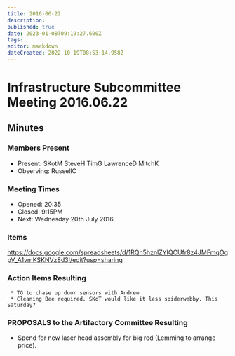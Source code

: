 ```yaml
---
title: 2016-06-22
description: 
published: true
date: 2023-01-08T09:19:27.600Z
tags: 
editor: markdown
dateCreated: 2022-10-19T08:53:14.958Z
---
```


# Infrastructure Subcommittee Meeting 2016.06.22

## Minutes

### Members Present

- Present: SKotM SteveH TimG LawrenceD MitchK
- Observing: RussellC

### Meeting Times

- Opened: 20:35
- Closed: 9:15PM
- Next: Wednesday 20th July 2016

### Items

<https://docs.google.com/spreadsheets/d/1RQh5hznlZYIQCUfr8z4JMFmqOgpV_A1vmKSKNVz8d3I/edit?usp=sharing>

### Action Items Resulting

     * TG to chase up door sensors with Andrew
     * Cleaning Bee required. SKoT would like it less spiderwebby. This Saturday?

### PROPOSALS to the Artifactory Committee Resulting

- Spend for new laser head assembly for big red (Lemming to arrange price).
